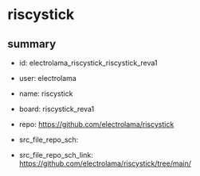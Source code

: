 # riscystick
 
## summary 
* id: electrolama_riscystick_riscystick_reva1
* user: electrolama
* name: riscystick
* board: riscystick_reva1
* repo: https://github.com/electrolama/riscystick



* src_file_repo_sch: 
* src_file_repo_sch_link: https://github.com/electrolama/riscystick/tree/main/




